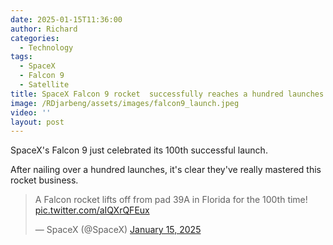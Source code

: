 ```yaml
---
date: 2025-01-15T11:36:00
author: Richard
categories:
  - Technology
tags:
  - SpaceX
  - Falcon 9
  - Satellite
title: SpaceX Falcon 9 rocket  successfully reaches a hundred launches.
image: /RDjarbeng/assets/images/falcon9_launch.jpeg
video: ''
layout: post
---
```

SpaceX's Falcon 9 just celebrated its 100th successful launch.

 After nailing over a hundred launches, it's clear they've really mastered this rocket business.

<blockquote class="twitter-tweet"><p lang="en" dir="ltr">A Falcon rocket lifts off from pad 39A in Florida for the 100th time! <a href="https://t.co/aIQXrQFEux">pic.twitter.com/aIQXrQFEux</a></p>&mdash; SpaceX (@SpaceX) <a href="https://twitter.com/SpaceX/status/1879411447786274990?ref_src=twsrc%5Etfw">January 15, 2025</a></blockquote> <script async src="https://platform.twitter.com/widgets.js" charset="utf-8"></script>
